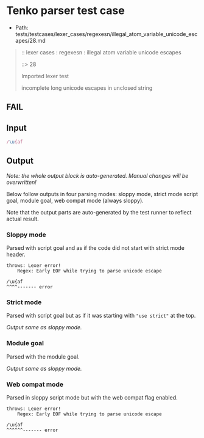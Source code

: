 # Tenko parser test case

- Path: tests/testcases/lexer_cases/regexesn/illegal_atom_variable_unicode_escapes/28.md

> :: lexer cases : regexesn : illegal atom variable unicode escapes
>
> ::> 28
>
> Imported lexer test
>
> incomplete long unicode escapes in unclosed string

## FAIL

## Input

`````js
/\u{af
`````

## Output

_Note: the whole output block is auto-generated. Manual changes will be overwritten!_

Below follow outputs in four parsing modes: sloppy mode, strict mode script goal, module goal, web compat mode (always sloppy).

Note that the output parts are auto-generated by the test runner to reflect actual result.

### Sloppy mode

Parsed with script goal and as if the code did not start with strict mode header.

`````
throws: Lexer error!
    Regex: Early EOF while trying to parse unicode escape

/\u{af
^^^^------- error
`````

### Strict mode

Parsed with script goal but as if it was starting with `"use strict"` at the top.

_Output same as sloppy mode._

### Module goal

Parsed with the module goal.

_Output same as sloppy mode._

### Web compat mode

Parsed in sloppy script mode but with the web compat flag enabled.

`````
throws: Lexer error!
    Regex: Early EOF while trying to parse unicode escape

/\u{af
^^^^^^------- error
`````

